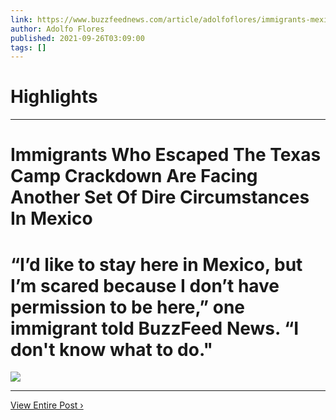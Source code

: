 ```yaml
---
link: https://www.buzzfeednews.com/article/adolfoflores/immigrants-mexico-stuck-fear-deportation
author: Adolfo Flores
published: 2021-09-26T03:09:00
tags: []
---
```

# Highlights


---
# Immigrants Who Escaped The Texas Camp Crackdown Are Facing Another Set Of Dire Circumstances In Mexico
# “I’d like to stay here in Mexico, but I’m scared because I don’t have permission to be here,” one immigrant told BuzzFeed News. “I don't know what to do."

![](https://img.buzzfeed.com/buzzfeed-static/static/2021-09/24/23/tmp/65207c74439c/tmp-name-2-916-1632527035-9_dblbig.jpg)

---

[View Entire Post ›](https://www.buzzfeednews.com/article/adolfoflores/immigrants-mexico-stuck-fear-deportation)
